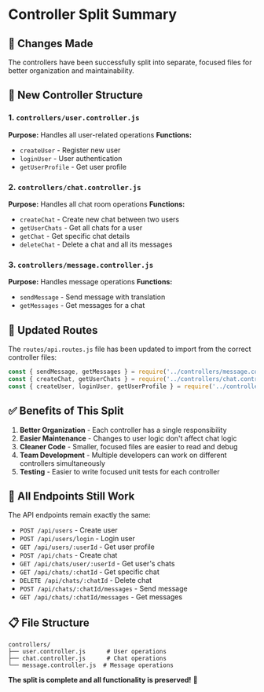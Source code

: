# Controller Split Summary

## 🎯 **Changes Made**

The controllers have been successfully split into separate, focused files for better organization and maintainability.

## 📁 **New Controller Structure**

### **1. `controllers/user.controller.js`**
**Purpose:** Handles all user-related operations
**Functions:**
- `createUser` - Register new user
- `loginUser` - User authentication
- `getUserProfile` - Get user profile

### **2. `controllers/chat.controller.js`**
**Purpose:** Handles all chat room operations
**Functions:**
- `createChat` - Create new chat between two users
- `getUserChats` - Get all chats for a user
- `getChat` - Get specific chat details
- `deleteChat` - Delete a chat and all its messages

### **3. `controllers/message.controller.js`**
**Purpose:** Handles message operations
**Functions:**
- `sendMessage` - Send message with translation
- `getMessages` - Get messages for a chat

## 🔄 **Updated Routes**

The `routes/api.routes.js` file has been updated to import from the correct controller files:

```javascript
const { sendMessage, getMessages } = require('../controllers/message.controller');
const { createChat, getUserChats } = require('../controllers/chat.controller');
const { createUser, loginUser, getUserProfile } = require('../controllers/user.controller');
```

## ✅ **Benefits of This Split**

1. **Better Organization** - Each controller has a single responsibility
2. **Easier Maintenance** - Changes to user logic don't affect chat logic
3. **Cleaner Code** - Smaller, focused files are easier to read and debug
4. **Team Development** - Multiple developers can work on different controllers simultaneously
5. **Testing** - Easier to write focused unit tests for each controller

## 🚀 **All Endpoints Still Work**

The API endpoints remain exactly the same:
- `POST /api/users` - Create user
- `POST /api/users/login` - Login user
- `GET /api/users/:userId` - Get user profile
- `POST /api/chats` - Create chat
- `GET /api/chats/user/:userId` - Get user's chats
- `GET /api/chats/:chatId` - Get specific chat
- `DELETE /api/chats/:chatId` - Delete chat
- `POST /api/chats/:chatId/messages` - Send message
- `GET /api/chats/:chatId/messages` - Get messages

## 📋 **File Structure**

```
controllers/
├── user.controller.js      # User operations
├── chat.controller.js      # Chat operations
└── message.controller.js  # Message operations
```

**The split is complete and all functionality is preserved!** 🎉
